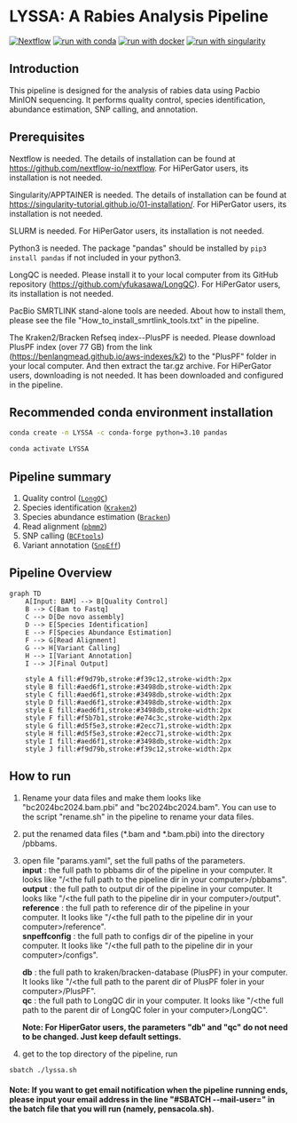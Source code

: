 # LYSSA: A Rabies Analysis Pipeline

[![Nextflow](https://img.shields.io/badge/nextflow%20DSL2-%E2%89%A523.04.0-23aa62.svg)](https://www.nextflow.io/)
[![run with conda](http://img.shields.io/badge/run%20with-conda-3EB049?labelColor=000000&logo=anaconda)](https://docs.conda.io/en/latest/)
[![run with docker](https://img.shields.io/badge/run%20with-docker-0db7ed?labelColor=000000&logo=docker)](https://www.docker.com/)
[![run with singularity](https://img.shields.io/badge/run%20with-singularity-1d355c.svg?labelColor=000000)](https://sylabs.io/docs/)

## Introduction

This pipeline is designed for the analysis of rabies data using Pacbio MinION sequencing. It performs quality control, species identification, abundance estimation, SNP calling, and annotation.

## Prerequisites
Nextflow is needed. The details of installation can be found at https://github.com/nextflow-io/nextflow. For HiPerGator users, its installation is not needed. 

Singularity/APPTAINER is needed. The details of installation can be found at https://singularity-tutorial.github.io/01-installation/. For HiPerGator users, its installation is not needed.

SLURM is needed. For HiPerGator users, its installation is not needed.

Python3 is needed. The package "pandas" should be installed by ``` pip3 install pandas ``` if not included in your python3.

LongQC is needed. Please install it to your local computer from its GitHub repository (https://github.com/yfukasawa/LongQC). For HiPerGator users, its installation is not needed.

PacBio SMRTLINK stand-alone tools are needed. About how to install them, please see the file "How_to_install_smrtlink_tools.txt" in the pipeline.

The Kraken2/Bracken Refseq index--PlusPF is needed. Please download PlusPF index (over 77 GB) from the link (https://benlangmead.github.io/aws-indexes/k2) to the "PlusPF" folder in your local computer. And then extract the tar.gz archive. For HiPerGator users, downloading is not needed. It has been downloaded and configured in the pipeline.

## Recommended conda environment installation
   ```bash
   conda create -n LYSSA -c conda-forge python=3.10 pandas
   ```
   ```bash
   conda activate LYSSA
   ```
## Pipeline summary

1. Quality control ([`LongQC`](https://github.com/yfukasawa/LongQC))
2. Species identification ([`Kraken2`](https://ccb.jhu.edu/software/kraken2/))
3. Species abundance estimation ([`Bracken`](https://ccb.jhu.edu/software/bracken/))
4. Read alignment ([`pbmm2`](https://www.pacb.com/support/software-downloads/))
5. SNP calling ([`BCFtools`](https://samtools.github.io/bcftools/bcftools.html))
6. Variant annotation ([`SnpEff`](https://pcingola.github.io/SnpEff/))

## Pipeline Overview

```mermaid
graph TD
    A[Input: BAM] --> B[Quality Control]
    B --> C[Bam to Fastq]
    C --> D[De novo assembly]
    D --> E[Species Identification]
    E --> F[Species Abundance Estimation]
    F --> G[Read Alignment]
    G --> H[Variant Calling]
    H --> I[Variant Annotation]
    I --> J[Final Output]
    
    style A fill:#f9d79b,stroke:#f39c12,stroke-width:2px    
    style B fill:#aed6f1,stroke:#3498db,stroke-width:2px     
    style C fill:#aed6f1,stroke:#3498db,stroke-width:2px     
    style D fill:#aed6f1,stroke:#3498db,stroke-width:2px    
    style E fill:#aed6f1,stroke:#3498db,stroke-width:2px     
    style F fill:#f5b7b1,stroke:#e74c3c,stroke-width:2px     
    style G fill:#d5f5e3,stroke:#2ecc71,stroke-width:2px    
    style H fill:#d5f5e3,stroke:#2ecc71,stroke-width:2px    
    style I fill:#aed6f1,stroke:#3498db,stroke-width:2px    
    style J fill:#f9d79b,stroke:#f39c12,stroke-width:2px     
```

## How to run

1. Rename your data files and make them looks like "bc2024bc2024.bam.pbi" and "bc2024bc2024.bam". You can use to the script "rename.sh" in the pipeline to rename your data files.
2. put the renamed data files (*.bam and *.bam.pbi) into the directory /pbbams.
3. open file "params.yaml", set the full paths of the parameters.   
   **input** : the full path to pbbams dir of the pipeline in your computer. It looks like "/\<the full path to the pipeline dir in your computer\>/pbbams".    
   **output** : the full path to output dir of the pipeline in your computer. It looks like "/\<the full path to the pipeline dir in your computer\>/output".            
   **reference** : the full path to reference dir of the pipeline in your computer. It looks like "/\<the full path to the pipeline dir in your computer\>/reference".    
   **snpeffconfig** : the full path to configs dir of the pipeline in your computer. It looks like "/\<the full path to the pipeline dir in your computer\>/configs".      
          
   **db** : the full path to kraken/bracken-database (PlusPF) in your computer. It looks like "/\<the full path to the parent dir of PlusPF foler in your computer\>/PlusPF".    
   **qc** : the full path to LongQC dir in your computer. It looks like "/\<the full path to the parent dir of LongQC foler in your computer\>/LongQC".     
           
   **Note: For HiperGator users, the parameters "db" and "qc" do not need to be changed. Just keep default settings.**     

4. get to the top directory of the pipeline, run 
```bash
sbatch ./lyssa.sh
```
#### Note: If you want to get email notification when the pipeline running ends, please input your email address in the line "#SBATCH --mail-user=<EMAIL>" in the batch file that you will run (namely, pensacola.sh).  
